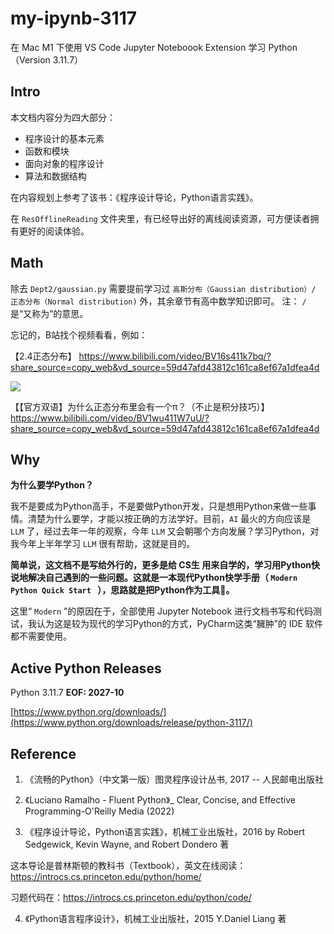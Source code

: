 # my-ipynb-3117
在 Mac M1 下使用 VS Code Jupyter Noteboook Extension 学习 Python（Version 3.11.7）

## Intro

本文档内容分为四大部分：
- 程序设计的基本元素
- 函数和模块
- 面向对象的程序设计
- 算法和数据结构

在内容规划上参考了该书：《程序设计导论，Python语言实践》。

在 `ResOfflineReading` 文件夹里，有已经导出好的离线阅读资源，可方便读者拥有更好的阅读体验。

## Math

除去 `Dept2/gaussian.py` 需要提前学习过 `高斯分布（Gaussian distribution）/ 正态分布（Normal distribution)` 外，其余章节有高中数学知识即可。  注：  `/` 是“又称为”的意思。

忘记的，B站找个视频看看，例如：

【2.4正态分布】 https://www.bilibili.com/video/BV16s411k7bq/?share_source=copy_web&vd_source=59d47afd43812c161ca8ef67a1dfea4d

![](https://img.imotao.com/i/2024/02/06/65c254ef5a6d4.png)

【【官方双语】为什么正态分布里会有一个π？（不止是积分技巧）】 https://www.bilibili.com/video/BV1wu411W7uU/?share_source=copy_web&vd_source=59d47afd43812c161ca8ef67a1dfea4d

## Why 

**为什么要学Python？** 

我不是要成为Python高手，不是要做Python开发，只是想用Python来做一些事情。清楚为什么要学，才能以按正确的方法学好。目前，`AI` 最火的方向应该是 `LLM` 了，经过去年一年的观察，今年 `LLM` 又会朝哪个方向发展？学习Python，对我今年上半年学习 `LLM` 很有帮助，这就是目的。

**简单说，这文档不是写给外行的，更多是给 CS生 用来自学的，学习用Python快说地解决自己遇到的一些问题。这就是一本现代Python快学手册（ `Modern Python Quick Start ` ），思路就是把Python作为工具🔧。**  

这里“ `Modern` ”的原因在于，全部使用 Jupyter Notebook 进行文档书写和代码测试，我认为这是较为现代的学习Python的方式，PyCharm这类“臃肿”的 IDE 软件都不需要使用。

## Active Python Releases
Python 3.11.7 **EOF: 2027-10**

[https://www.python.org/downloads/](https://www.python.org/downloads/release/python-3117/)

## Reference

1. 《流畅的Python》（中文第一版）图灵程序设计丛书, 2017 -- 人民邮电出版社

2. 《Luciano Ramalho - Fluent Python》_ Clear, Concise, and Effective Programming-O'Reilly Media (2022)

3. 《程序设计导论，Python语言实践》，机械工业出版社，2016  by Robert Sedgewick, Kevin Wayne, and Robert Dondero 著 

这本导论是普林斯顿的教科书（Textbook），英文在线阅读：https://introcs.cs.princeton.edu/python/home/

习题代码在：https://introcs.cs.princeton.edu/python/code/


4. 《Python语言程序设计》，机械工业出版社，2015  Y.Daniel Liang 著
